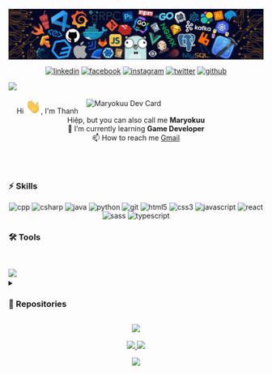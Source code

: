 <!-- Header -->
<picture><img align="center" src="https://raw.githubusercontent.com/KevinPatel04/KevinPatel04/master/header.png"></picture>



<!-- Contact -->
<p align="center">
	<a href="https://www.linkedin.com/in/tranthiep2912003/"><img src="https://i.imgur.com/9YcFzKc.png" alt="linkedin" height="50" width="50"/></a>
	<a href="https://www.facebook.com/t.theip2901"><img src="https://i.imgur.com/8TclXou.png" alt="facebook" height="50" width="50"/></a>
	<a href="https://www.instagram.com/t.theip2901/"><img src="https://i.imgur.com/l5VLeAv.png" alt="instagram" height="50" width="50"/></a>
	<a href="https://twitter.com/t_theip2901"><img src="https://i.imgur.com/ZEjdzhy.png" alt="twitter" height="50" width="50"/></a>
	<a href="https://github.com/Maryokuu"><img src="https://i.imgur.com/XlW7i2S.png" alt="github" height="50" width="50"/></a>
</p>



<!-- LINE --> <picture><img src="https://user-images.githubusercontent.com/73097560/115834477-dbab4500-a447-11eb-908a-139a6edaec5c.gif"/></picture>



<!-- Dev Card -->
<a href="https://app.daily.dev/Maryokuu"><img align="right" src="https://github.com/Maryokuu/Maryokuu/blob/main/devcard.svg" width="350" alt="Maryokuu Dev Card"/></a>



<!-- Description -->
<p align="center">
	Hi <img src="https://raw.githubusercontent.com/KevinPatel04/KevinPatel04/master/Hi.gif" width="30px"/>, I'm Thanh Hiệp, but you can also call me <b>Maryokuu</b>
	<br>
	🌱 I’m currently learning <strong>Game Developer</strong>
	<br>
	📫 How to reach me <a href="mailto:hieptt.2003@gmail.com">Gmail</a>
</p>



<br>
<br>



<!-- Skills -->
### ⚡ Skills
<p align="center">
	<picture><img src="https://cdn.jsdelivr.net/gh/devicons/devicon/icons/cplusplus/cplusplus-original.svg" width="40" height="40" alt="cpp"/></picture>
	<picture><img src="https://cdn.jsdelivr.net/gh/devicons/devicon/icons/csharp/csharp-original.svg" width="40" height="40" alt="csharp" /></picture>
	<picture><img src="https://cdn.jsdelivr.net/gh/devicons/devicon/icons/java/java-original.svg" width="40" height="40" alt="java" /></picture>
	<picture><img src="https://cdn.jsdelivr.net/gh/devicons/devicon/icons/python/python-original.svg" width="40" height="40" alt="python" /></picture>
	<picture><img src="https://cdn.jsdelivr.net/gh/devicons/devicon/icons/git/git-original.svg" width="40" height="40" alt="git" /></picture>
	<picture><img src="https://cdn.jsdelivr.net/gh/devicons/devicon/icons/html5/html5-original.svg" width="40" height="40" alt="html5" /></picture>
	<picture><img src="https://cdn.jsdelivr.net/gh/devicons/devicon/icons/css3/css3-original.svg" width="40" height="40" alt="css3" /></picture>
	<picture><img src="https://cdn.jsdelivr.net/gh/devicons/devicon/icons/javascript/javascript-original.svg" width="40" height="40" alt="javascript" /></picture>
	<picture><img src="https://cdn.jsdelivr.net/gh/devicons/devicon/icons/react/react-original.svg" width="40" height="40" alt="react" /></picture>
	<picture><img src="https://cdn.jsdelivr.net/gh/devicons/devicon/icons/sass/sass-original.svg" width="40" height="40" alt="sass" /></picture>
	<picture><img src="https://cdn.jsdelivr.net/gh/devicons/devicon/icons/typescript/typescript-original.svg" width="40" height="40" alt="typescript" /></picture>
</p>



<!-- Tools -->
### 🛠️ Tools
<p align="center">
	<picture><img src=""/></picture>
	<picture><img src=""/></picture>
	<picture><img src=""/></picture>
	<picture><img src=""/></picture>
	<picture><img src=""/></picture>
</p>



<!-- LINE --> <picture><img src="https://user-images.githubusercontent.com/73097560/115834477-dbab4500-a447-11eb-908a-139a6edaec5c.gif"/></picture>



<!-- Repositories -->
<details><summary><h3>🔗 Repositories</h3></summary>
	<div>
		<p align="center">
			<a href="https://github.com/Maryokuu/Doge-Game">
				<img src="https://github-readme-stats.vercel.app/api/pin/?username=Maryokuu&show_owner=true&repo=Doge-Game&theme=tokyonight"/>
			</a>
			<a href="https://github.com/Maryokuu/Flappy-Bird">
				<img src="https://github-readme-stats.vercel.app/api/pin/?username=Maryokuu&show_owner=true&repo=Flappy-Bird&theme=tokyonight"/>
			</a>
			<a href="https://github.com/Maryokuu/Food-Management">
				<img src="https://github-readme-stats.vercel.app/api/pin/?username=Maryokuu&show_owner=true&repo=Food-Management&theme=tokyonight"/>
			</a>
			<a href="https://github.com/Maryokuu/Words-Counter">
				<img src="https://github-readme-stats.vercel.app/api/pin/?username=Maryokuu&show_owner=true&repo=Words-Counter&theme=tokyonight"/>
			</a>
		</p>
	</div>
</details>



<!-- Stats -->
<p align="center">
	<a href="https://github.com/Maryokuu">
		<img src="https://github-readme-stats.vercel.app/api/top-langs/?username=Maryokuu&layout=compact&hide_border=true&langs_count=10&size_weight=0.5&count_weight=0.5&theme=tokyonight"/>
	</a>
</p>
<p align="center">
	<a href="https://github.com/Maryokuu">
		<img src="https://github-readme-stats.vercel.app/api?username=Maryokuu&rank_icon=github&show_icons=truee&hide_border=true&custom_title=Maryokuu's%20Github%20Stats&theme=tokyonight"/>
	</a>
	<a href="https://github.com/Maryokuu">
		<img src="https://github-readme-streak-stats.herokuapp.com?user=Maryokuu&theme=tokyonight&hide_border=true&card_width=450"/>
	</a>
</p>
<p align="center">
	<a href="https://github.com/Maryokuu">
		<img src="https://github-readme-activity-graph.vercel.app/graph?username=Maryokuu&custom_title=Maryokuu's%20Contribution%20Graph&theme=tokyo-night"/>
	</a>
</p>



